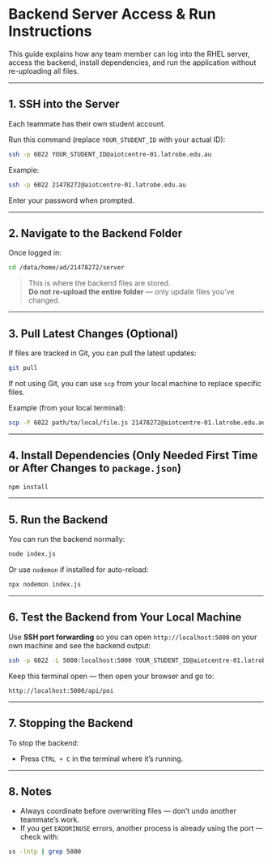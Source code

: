 # Backend Server Access & Run Instructions

This guide explains how any team member can log into the RHEL server, access the backend, install dependencies, and run the application without re-uploading all files.

---

## 1. SSH into the Server

Each teammate has their own student account.

Run this command (replace `YOUR_STUDENT_ID` with your actual ID):

```bash
ssh -p 6022 YOUR_STUDENT_ID@aiotcentre-01.latrobe.edu.au
```

Example:

```bash
ssh -p 6022 21478272@aiotcentre-01.latrobe.edu.au
```

Enter your password when prompted.

---

## 2. Navigate to the Backend Folder

Once logged in:

```bash
cd /data/home/ad/21478272/server
```

> This is where the backend files are stored.  
> **Do not re-upload the entire folder** — only update files you’ve changed.

---

## 3. Pull Latest Changes (Optional)

If files are tracked in Git, you can pull the latest updates:

```bash
git pull
```

If not using Git, you can use `scp` from your local machine to replace specific files.

Example (from your local terminal):

```bash
scp -P 6022 path/to/local/file.js 21478272@aiotcentre-01.latrobe.edu.au:/data/home/ad/21478272/server
```

---

## 4. Install Dependencies (Only Needed First Time or After Changes to `package.json`)

```bash
npm install
```

---

## 5. Run the Backend

You can run the backend normally:

```bash
node index.js
```

Or use `nodemon` if installed for auto-reload:

```bash
npx nodemon index.js
```

---

## 6. Test the Backend from Your Local Machine

Use **SSH port forwarding** so you can open `http://localhost:5000` on your own machine and see the backend output:

```bash
ssh -p 6022 -L 5000:localhost:5000 YOUR_STUDENT_ID@aiotcentre-01.latrobe.edu.au
```

Keep this terminal open — then open your browser and go to:

```
http://localhost:5000/api/poi
```

---

## 7. Stopping the Backend

To stop the backend:

- Press `CTRL + C` in the terminal where it’s running.

---

## 8. Notes

- Always coordinate before overwriting files — don’t undo another teammate’s work.
- If you get `EADDRINUSE` errors, another process is already using the port — check with:

```bash
ss -lntp | grep 5000
```
